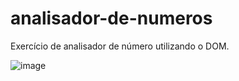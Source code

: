 # analisador-de-numeros
 Exercício de analisador de número utilizando o DOM.

![image](https://user-images.githubusercontent.com/104373811/222464442-8f0f5043-76ba-4c56-a7f4-2f51f6321a10.png)
